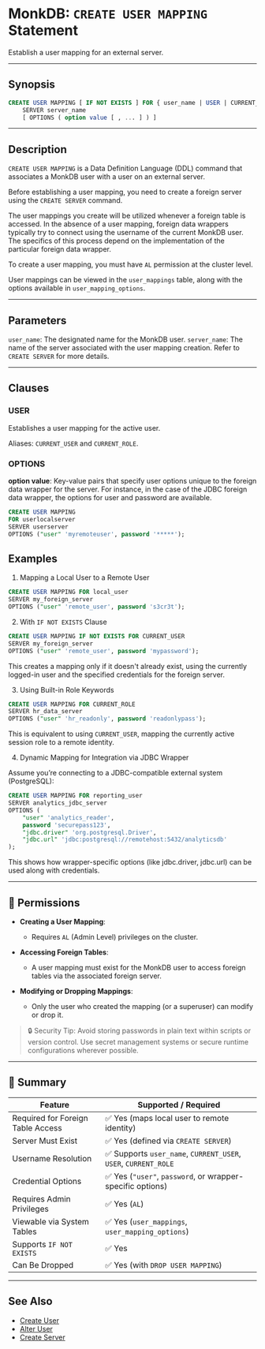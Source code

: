 # MonkDB: `CREATE USER MAPPING` Statement

Establish a user mapping for an external server.

---

## Synopsis

```sql
CREATE USER MAPPING [ IF NOT EXISTS ] FOR { user_name | USER | CURRENT_ROLE | CURRENT_USER }
    SERVER server_name
    [ OPTIONS ( option value [ , ... ] ) ]
```

---

## Description

`CREATE USER MAPPING` is a Data Definition Language (DDL) command that associates a MonkDB user with a user on an external server.

Before establishing a user mapping, you need to create a foreign server using the `CREATE SERVER` command.

The user mappings you create will be utilized whenever a foreign table is accessed. In the absence of a user mapping, foreign data wrappers typically try to connect using the username of the current MonkDB user. The specifics of this process depend on the implementation of the particular foreign data wrapper. 

To create a user mapping, you must have `AL` permission at the cluster level.

User mappings can be viewed in the `user_mappings` table, along with the options available in `user_mapping_options`.

---

## Parameters

`user_name`: The designated name for the MonkDB user.
`server_name`: The name of the server associated with the user mapping creation. Refer to `CREATE SERVER` for more details.

---

## Clauses  

### USER  

Establishes a user mapping for the active user.  

Aliases: `CURRENT_USER` and `CURRENT_ROLE`. 

### OPTIONS  

**option value**:  Key-value pairs that specify user options unique to the foreign data wrapper for the server. For instance, in the case of the JDBC foreign data wrapper, the options for user and password are available.

```sql
CREATE USER MAPPING
FOR userlocalserver
SERVER userserver
OPTIONS ("user" 'myremoteuser', password '*****');
```

## Examples

1.  Mapping a Local User to a Remote User

```sql
CREATE USER MAPPING FOR local_user
SERVER my_foreign_server
OPTIONS ("user" 'remote_user', password 's3cr3t');
```

2. With `IF NOT EXISTS` Clause

```sql
CREATE USER MAPPING IF NOT EXISTS FOR CURRENT_USER
SERVER my_foreign_server
OPTIONS ("user" 'remote_user', password 'mypassword');
```

This creates a mapping only if it doesn't already exist, using the currently logged-in user and the specified credentials for the foreign server.

3. Using Built-in Role Keywords

```sql
CREATE USER MAPPING FOR CURRENT_ROLE
SERVER hr_data_server
OPTIONS ("user" 'hr_readonly', password 'readonlypass');
```

This is equivalent to using `CURRENT_USER`, mapping the currently active session role to a remote identity.

4. Dynamic Mapping for Integration via JDBC Wrapper

Assume you’re connecting to a JDBC-compatible external system (PostgreSQL):

```sql
CREATE USER MAPPING FOR reporting_user
SERVER analytics_jdbc_server
OPTIONS (
    "user" 'analytics_reader',
    password 'securepass123',
    "jdbc.driver" 'org.postgresql.Driver',
    "jdbc.url" 'jdbc:postgresql://remotehost:5432/analyticsdb'
);
```

This shows how wrapper-specific options (like jdbc.driver, jdbc.url) can be used along with credentials.

---
## 🔐 Permissions

- **Creating a User Mapping**:
  - Requires `AL` (Admin Level) privileges on the cluster.
  
- **Accessing Foreign Tables**:
  - A user mapping must exist for the MonkDB user to access foreign tables via the associated foreign server.

- **Modifying or Dropping Mappings**:
  - Only the user who created the mapping (or a superuser) can modify or drop it.

> 🔒 Security Tip: Avoid storing passwords in plain text within scripts or version control. Use secret management systems or secure runtime configurations wherever possible.

---

## 🏁 Summary

| Feature                           | Supported / Required                                                |
|-----------------------------------|---------------------------------------------------------------------|
| Required for Foreign Table Access | ✅ Yes (maps local user to remote identity)                         |
| Server Must Exist                 | ✅ Yes (defined via `CREATE SERVER`)                                |
| Username Resolution               | ✅ Supports `user_name`, `CURRENT_USER`, `USER`, `CURRENT_ROLE`     |
| Credential Options                | ✅ Yes (`"user"`, `password`, or wrapper-specific options)          |
| Requires Admin Privileges         | ✅ Yes (`AL`)                                                       |
| Viewable via System Tables        | ✅ Yes (`user_mappings`, `user_mapping_options`)                    |
| Supports `IF NOT EXISTS`          | ✅ Yes                                                              |
| Can Be Dropped                    | ✅ Yes (with `DROP USER MAPPING`)                                   |

---

## See Also

- [Create User](./37_CREATE_USER.md)
- [Alter User](./18_ALTER_USER.md)
- [Create Server](./32_CREATE_SERVER.md)